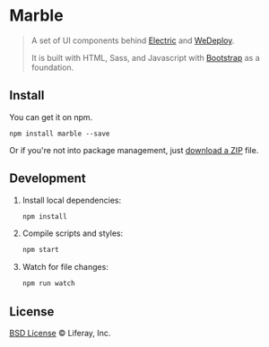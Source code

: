 # Marble

> A set of UI components behind [Electric](https://electricjs.com/) and [WeDeploy](https://wedeploy.com/).
>
> It is built with HTML, Sass, and Javascript with [Bootstrap](http://getbootstrap.com/) as a foundation.

## Install

You can get it on npm.

```
npm install marble --save
```

Or if you're not into package management, just [download a ZIP](https://github.com/wedeploy/marble/archive/master.zip) file.

## Development

1. Install local dependencies:

	```sh
	npm install
	```

2. Compile scripts and styles:

	```sh
	npm start
	```

3. Watch for file changes:

	```sh
	npm run watch
	```

## License

[BSD License](https://github.com/wedeploy/marble/blob/master/LICENSE.md) © Liferay, Inc.
